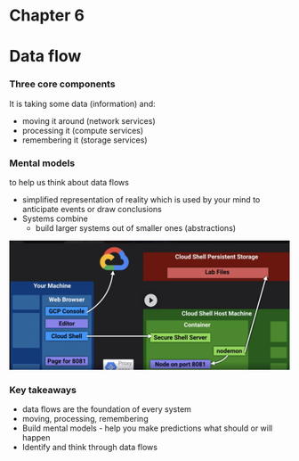 # Chapter 6

# Data flow

### Three core components

It is taking some data (information) and:

- moving it around (network services)
- processing it (compute services)
- remembering it (storage services)

### Mental models

to help us think about data flows

- simplified representation of reality which is used by your mind to anticipate events or draw conclusions
- Systems combine
    - build larger systems out of smaller ones (abstractions)

![Untitled](Chapter%206%205df53682b6db41428e830de97bb1aed9/Untitled.png)

### Key takeaways

- data flows are the foundation of every system
- moving, processing, remembering
- Build mental models - help you make predictions what should or will happen
- Identify and think through data flows